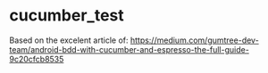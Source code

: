 # cucumber_test

Based on the excelent article of:
https://medium.com/gumtree-dev-team/android-bdd-with-cucumber-and-espresso-the-full-guide-9c20cfcb8535
